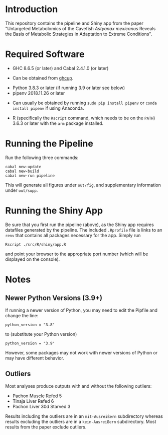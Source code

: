 # Introduction

This repository contains the pipeline and Shiny app from the paper "Untargeted Metabolomics of the Cavefish *Astyanax mexicanus* Reveals the Basis of Metabolic Strategies in Adaptation to Extreme Conditions".

# Required Software

* GHC 8.6.5 (or later) and Cabal 2.4.1.0 (or later)
 - Can be obtained from [ghcup](https://www.haskell.org/ghcup/).
* Python 3.8.3 or later (if running 3.9 or later see below)
* pipenv 2018.11.26 or later
 - Can usually be obtained by running `sudo pip install pipenv` or `conda install pipenv` if using Anaconda.
* R (specifically the `Rscript` command, which needs to be on the `PATH`) 3.6.3 or later with the `arm` package installed.

# Running the Pipeline

Run the following three commands:

```
cabal new-update
cabal new-build
cabal new-run pipeline
```

This will generate all figures under `out/fig`, and supplementary information under `out/supp`.

# Running the Shiny App

Be sure that you first run the pipeline (above), as the Shiny app requires datafiles generated by the pipeline.
The included `.Rprofile` file is links to an `renv` that contains all packages necessary for the app. Simply run

```
Rscript ./src/R/shiny/app.R
```

and point your browser to the appropriate port number (which will be displayed on the console).

# Notes

## Newer Python Versions (3.9+)

If running a newer version of Python, you may need to edit the Pipfile and change the line:

```
python_version = "3.8"
```

to (substitute your Python version)

```
python_version = "3.9"
```

However, some packages may not work with newer versions of Python or may have different behavior.

## Outliers

Most analyses produce outputs with and without the following outliers:

* Pachon Muscle Refed 5
* Tinaja Liver Refed 6
* Pachon Liver 30d Starved 3

Results including the outliers are in an `mit-Ausreißern` subdirectory whereas results excluding the outliers are in a `kein-Ausreißern` subdirectory. Most results from the paper exclude outliers.
